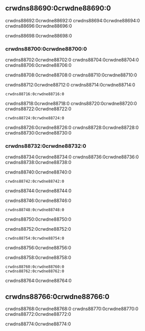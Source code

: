 ## crwdns88690:0crwdne88690:0

crwdns88692:0crwdne88692:0 crwdns88694:0crwdne88694:0 crwdns88696:0crwdne88696:0

crwdns88698:0crwdne88698:0

### crwdns88700:0crwdne88700:0

crwdns88702:0crwdne88702:0 crwdns88704:0crwdne88704:0 crwdns88706:0crwdne88706:0

crwdns88708:0crwdne88708:0 crwdns88710:0crwdne88710:0

crwdns88712:0crwdne88712:0 crwdns88714:0crwdne88714:0

```console
crwdns88716:0crwdne88716:0
```

crwdns88718:0crwdne88718:0 crwdns88720:0crwdne88720:0 crwdns88722:0crwdne88722:0

```text
crwdns88724:0crwdne88724:0
```

crwdns88726:0crwdne88726:0 crwdns88728:0crwdne88728:0 crwdns88730:0crwdne88730:0

### crwdns88732:0crwdne88732:0

crwdns88734:0crwdne88734:0 crwdns88736:0crwdne88736:0 crwdns88738:0crwdne88738:0

<span class="filename">crwdns88740:0crwdne88740:0</span>

```rust,ignore
crwdns88742:0crwdne88742:0
```


<span class="caption">crwdns88744:0crwdne88744:0</span>

crwdns88746:0crwdne88746:0

```console
crwdns88748:0crwdne88748:0
```

crwdns88750:0crwdne88750:0

crwdns88752:0crwdne88752:0

```console
crwdns88754:0crwdne88754:0
```

crwdns88756:0crwdne88756:0

<span class="filename">crwdns88758:0crwdne88758:0</span>

```text
crwdns88760:0crwdne88760:0
crwdns88762:0crwdne88762:0
```

crwdns88764:0crwdne88764:0

## crwdns88766:0crwdne88766:0

crwdns88768:0crwdne88768:0 crwdns88770:0crwdne88770:0 crwdns88772:0crwdne88772:0

crwdns88774:0crwdne88774:0
